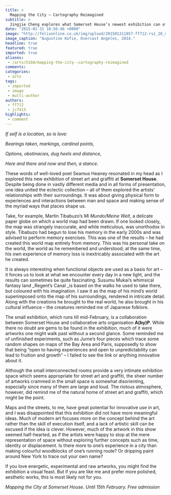```yaml
---
title: >
  Mapping the City – Cartography Reimagined
subtitle: >
  Jingjie Cheng explores what Somerset House’s newest exhibition can offer
date: "2015-01-31 18:56:46 +0000"
image: "http://felixonline.co.uk/img/upload/201501311857-ff712-rsz_28_mapping_the_city_at_somerset_house_augustine_kofie_overcast_angeles_2014.jpg"
image_caption: "Augustine Kofie, Overcast Angeles, 2014."
headline: true
featured: true
imported: true
aliases:
 - /arts/5168/mapping-the-city--cartography-reimagined
comments:
categories:
 - arts
tags:
 - imported
 - image
 - multi-author
authors:
 - ff712
 - jc7413
highlights:
 - comment
---
```


_If self is a location, so is love:_

_Bearings taken, markings, cardinal points,_

_Options, obstinacies, dug heels and distance,_

_Here and there and now and then, a stance._

These words of well-loved poet Seamus Heaney resonated in my head as I explored this new exhibition of street art and graffiti at __Somerset House__. Despite being done in vastly different media and in all forms of presentation, one idea united the eclectic collection – all of them explored the artists’ relationships with their surroundings. It was about giving physical form to experiences and interactions between man and space and making sense of the myriad ways that places shape us.

Take, for example, Martin Tibabuzo’s _Mi Mundo/Meine Welt_, a delicate paper globe on which a world map had been drawn. If one looked closely, the map was strangely inaccurate, and while meticulous, was unorthodox in style. Tibabuzo had begun to lose his memory in the early 2000s and was advised to perform memory exercises. This was one of the results – he had created this world map entirely from memory. This was his personal take on the world, the world as he remembered and understood; at the same time, his own experience of memory loss is inextricably associated with the art he created.

It is always interesting when functional objects are used as a basis for art – it forces us to look at what we encounter every day in a new light, and the results can sometimes be quite fascinating. Susumu Mukai’s whimsical fantasy land _Regent’s Canal _is based on the walks he used to take there, but coloured with his imagination. I saw it as the map of his mind’s world superimposed onto the map of his surroundings, rendered in intricate detail. Along with the creations he brought to the real world, he also brought in his cultural influence – the creatures reminded me of Japanese folklore.

The small exhibition, which runs till mid-February, is a collaboration between Somerset House and collaborative arts organisation __A(by)P__. While there no doubt are gems to be found in the exhibition, much of it were artworks one might walk past without a second glance. Some reminded me of unfinished experiments, such as Jurne’s four pieces which trace some random shapes on maps of the Bay Area and Paris, supposedly to show that being “open to having experiences and open to unpredictability can lead to fruition and growth” – I failed to see the link or anything innovative about it.

Although the small interconnected rooms provide a very intimate exhibition space which seems appropriate for street art and graffiti, the sheer number of artworks crammed in the small space is somewhat disorienting, especially since many of them are large and loud. The riotous atmosphere, however, did remind me of the natural home of street art and graffiti, which might be the point.

Maps and the streets, to me, have great potential for innovative use in art, and I was disappointed that this exhibition did not have more meaningful ideas. Much of modern art focuses more on the concept behind the art rather than the skill of execution itself, and a lack of artistic skill can be excused if the idea is clever. However, much of the artwork in this show seemed half-hearted, as if the artists were happy to stop at the mere representation of space without exploring further concepts such as time, identity or displacement. Is there more to one’s experience in a city than making colourful woodblocks of one’s running route? Or dripping paint around New York to trace out your own name?

If you love energetic, experimental and raw artworks, you might find the exhibition a visual feast. But if you are like me and prefer more polished, aesthetic works, this is most likely not for you.

_Mapping the City at Somerset House. Until 15th February. Free admission_
